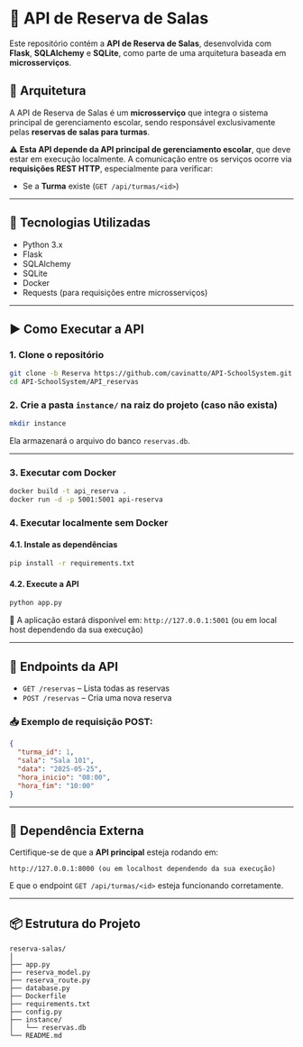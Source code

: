 # 🏫 API de Reserva de Salas

Este repositório contém a **API de Reserva de Salas**, desenvolvida com **Flask**, **SQLAlchemy** e **SQLite**, como parte de uma arquitetura baseada em **microsserviços**.

## 🧩 Arquitetura

A API de Reserva de Salas é um **microsserviço** que integra o sistema principal de gerenciamento escolar, sendo responsável exclusivamente pelas **reservas de salas para turmas**.

⚠️ **Esta API depende da API principal de gerenciamento escolar**, que deve estar em execução localmente. A comunicação entre os serviços ocorre via **requisições REST HTTP**, especialmente para verificar:

- Se a **Turma** existe (`GET /api/turmas/<id>`)

---

## 🚀 Tecnologias Utilizadas

- Python 3.x
- Flask
- SQLAlchemy
- SQLite
- Docker
- Requests (para requisições entre microsserviços)

---

## ▶️ Como Executar a API

### 1. Clone o repositório

```bash
git clone -b Reserva https://github.com/cavinatto/API-SchoolSystem.git 
cd API-SchoolSystem/API_reservas
```

### 2. Crie a pasta `instance/` na raiz do projeto (caso não exista)

```bash
mkdir instance
```

Ela armazenará o arquivo do banco `reservas.db`.

---

### 3. Executar com Docker

```bash
docker build -t api_reserva .
docker run -d -p 5001:5001 api-reserva
```

### 4. Executar localmente sem Docker

#### 4.1. Instale as dependências

```bash
pip install -r requirements.txt
```

#### 4.2. Execute a API

```bash
python app.py
```

📍 A aplicação estará disponível em: `http://127.0.0.1:5001` (ou em local host dependendo da sua execução)

---

## 📡 Endpoints da API

- `GET /reservas` – Lista todas as reservas
- `POST /reservas` – Cria uma nova reserva

### 📥 Exemplo de requisição POST:

```json
{
  "turma_id": 1,
  "sala": "Sala 101",
  "data": "2025-05-25",
  "hora_inicio": "08:00",
  "hora_fim": "10:00"
}
```

---

## 🔗 Dependência Externa

Certifique-se de que a **API principal** esteja rodando em:

```
http://127.0.0.1:8000 (ou em localhost dependendo da sua execução)
```

E que o endpoint `GET /api/turmas/<id>` esteja funcionando corretamente.

---

## 📦 Estrutura do Projeto

```
reserva-salas/
│
├── app.py
├── reserva_model.py
├── reserva_route.py
├── database.py
├── Dockerfile
├── requirements.txt
├── config.py
├── instance/
│   └── reservas.db
└── README.md
```
